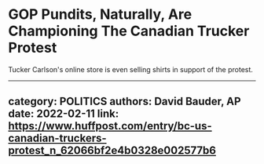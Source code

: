 # GOP Pundits, Naturally, Are Championing The Canadian Trucker Protest

Tucker Carlson's online store is even selling shirts in support of the protest.

---
category: POLITICS
authors: David Bauder, AP
date: 2022-02-11
link: https://www.huffpost.com/entry/bc-us-canadian-truckers-protest_n_62066bf2e4b0328e002577b6
---
